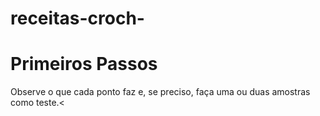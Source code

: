 # receitas-croch-
<h1> Primeiros Passos</h1>
<head>Observe o que cada ponto faz e, se preciso, faça uma ou duas amostras como teste.<</head
Esta rede foi feita exclusivamente de correntinhas unidas por pontos baixíssimos.A correntinha é o ponto base para começar uma nova peça ou dar uma nova direção para uma peça existente. Ela também pode ser usada como um elemento independente.
Uma carreira de pontos baixíssimos rodeia essa borda e um ponto baixíssimo fecha o círculo anterior.O ponto baixíssimo faz com que a agulha avance sem deixar que o tecido fique muito alto. Por isso ele é usado para acabamentos de círculos. Você também pode fazer uma carreira inteira com esses pontos ao redor de uma borda se quiser dar o acabamento.
Esta carreira de correntinhas alternadas e pontos altos deixa espaços abertos.Pontos altos duplos são mais altos que pontos altos, mas uma peça feita com o ponto baixo é mais compacta. Um ponto baixo é quase tão alto quanto largo. Um ponto alto é alto o bastante para passar por cima de uma carreira feita de pontos baixos e alcançar a carreira anterior, ou deixar uma espaço maior.
